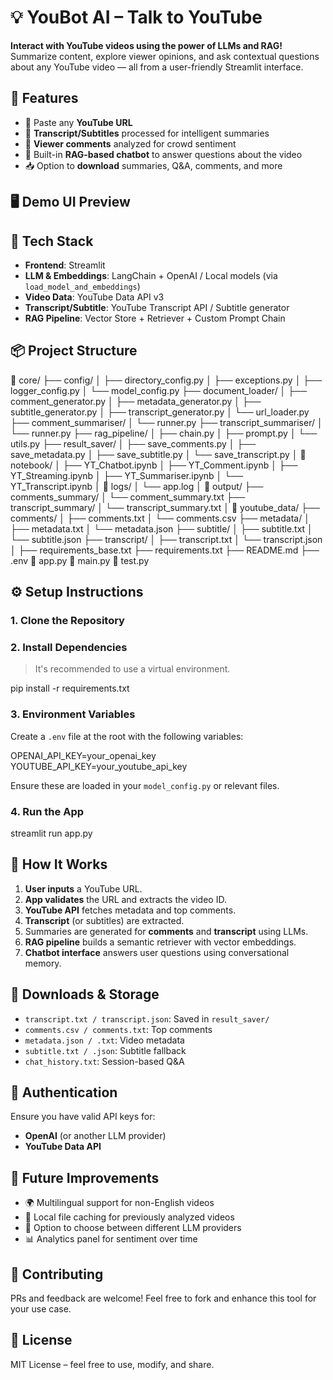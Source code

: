 # 💡 YouBot AI – Talk to YouTube

**Interact with YouTube videos using the power of LLMs and RAG!**
Summarize content, explore viewer opinions, and ask contextual questions about any YouTube video — all from a user-friendly Streamlit interface.


## 🚀 Features

* 🔗 Paste any **YouTube URL**
* 🧠 **Transcript/Subtitles** processed for intelligent summaries
* 💬 **Viewer comments** analyzed for crowd sentiment
* 🎯 Built-in **RAG-based chatbot** to answer questions about the video
* 📥 Option to **download** summaries, Q\&A, comments, and more


## 🖥️ Demo UI Preview


## 🧱 Tech Stack

* **Frontend**: Streamlit
* **LLM & Embeddings**: LangChain + OpenAI / Local models (via `load_model_and_embeddings`)
* **Video Data**: YouTube Data API v3
* **Transcript/Subtitle**: YouTube Transcript API / Subtitle generator
* **RAG Pipeline**: Vector Store + Retriever + Custom Prompt Chain


## 📦 Project Structure

📁 core/
├── config/
│   ├── directory_config.py
│   ├── exceptions.py
│   ├── logger_config.py
│   └── model_config.py
├── document_loader/
│   ├── comment_generator.py
│   ├── metadata_generator.py
│   ├── subtitle_generator.py
│   ├── transcript_generator.py
│   └── url_loader.py
├── comment_summariser/
│   └── runner.py
├── transcript_summariser/
│   └── runner.py
├── rag_pipeline/
│   ├── chain.py
│   ├── prompt.py
│   └── utils.py
├── result_saver/
│   ├── save_comments.py
│   ├── save_metadata.py
│   ├── save_subtitle.py
│   └── save_transcript.py
│
📁 notebook/
│   ├── YT_Chatbot.ipynb
│   ├── YT_Comment.ipynb
│   ├── YT_Streaming.ipynb
│   ├── YT_Summariser.ipynb
│   └── YT_Transcript.ipynb
│
📁 logs/
│   └── app.log
│
📁 output/
├── comments_summary/
│   └── comment_summary.txt
├── transcript_summary/
│   └── transcript_summary.txt
│
📁 youtube_data/
├── comments/
│    ├── comments.txt
│    └── comments.csv
├── metadata/
│    ├── metadata.txt
│    └── metadata.json
├── subtitle/
│    ├── subtitle.txt
│    └── subtitle.json
├── transcript/
│    ├── transcript.txt
│    └── transcript.json
│
├── requirements_base.txt
├── requirements.txt
├── README.md
├── .env
📄 app.py
📄 main.py
📄 test.py

## ⚙️ Setup Instructions

### 1. Clone the Repository

### 2. Install Dependencies

> It's recommended to use a virtual environment.

pip install -r requirements.txt

### 3. Environment Variables

Create a `.env` file at the root with the following variables:

OPENAI_API_KEY=your_openai_key
YOUTUBE_API_KEY=your_youtube_api_key

Ensure these are loaded in your `model_config.py` or relevant files.

### 4. Run the App

streamlit run app.py

## 🧠 How It Works

1. **User inputs** a YouTube URL.
2. **App validates** the URL and extracts the video ID.
3. **YouTube API** fetches metadata and top comments.
4. **Transcript** (or subtitles) are extracted.
5. Summaries are generated for **comments** and **transcript** using LLMs.
6. **RAG pipeline** builds a semantic retriever with vector embeddings.
7. **Chatbot interface** answers user questions using conversational memory.


## 📁 Downloads & Storage

* `transcript.txt / transcript.json`: Saved in `result_saver/`
* `comments.csv / comments.txt`: Top comments
* `metadata.json / .txt`: Video metadata
* `subtitle.txt / .json`: Subtitle fallback
* `chat_history.txt`: Session-based Q\&A


## 🔐 Authentication

Ensure you have valid API keys for:

* **OpenAI** (or another LLM provider)
* **YouTube Data API**


## 📌 Future Improvements

* 🌍 Multilingual support for non-English videos
* 💾 Local file caching for previously analyzed videos
* 🧪 Option to choose between different LLM providers
* 📊 Analytics panel for sentiment over time


## 🤝 Contributing

PRs and feedback are welcome! Feel free to fork and enhance this tool for your use case.


## 📜 License

MIT License – feel free to use, modify, and share.
